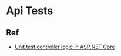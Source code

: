 ﻿# Api Tests

## Ref

- [Unit test controller logic in ASP.NET Core](https://learn.microsoft.com/en-us/aspnet/core/mvc/controllers/testing?view=aspnetcore-6.0)